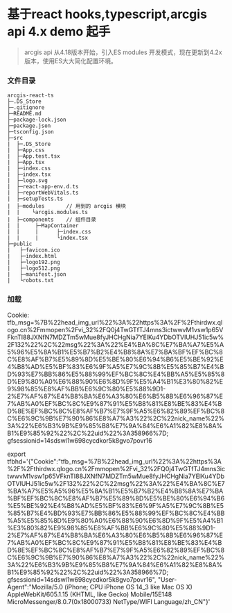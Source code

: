
# 基于react hooks,typescript,arcgis api 4.x demo 起手
> arcgis api  从4.18版本开始，引入ES modules 开发模式，现在更新到4.2x版本，使用ES大大简化配置环境。
### 文件目录
```
arcgis-react-ts
├─.DS_Store
├─.gitignore
├─README.md
├─package-lock.json
├─package.json
├─tsconfig.json
├─src
|  ├─.DS_Store
|  ├─App.css
|  ├─App.test.tsx
|  ├─App.tsx
|  ├─index.css
|  ├─index.tsx
|  ├─logo.svg
|  ├─react-app-env.d.ts
|  ├─reportWebVitals.ts
|  ├─setupTests.ts
|  ├─modules       // 用到的 arcgis 模块
|  |    └arcgis.modules.ts
|  ├─components    // 组件目录
|  |     ├─MapContainer
|  |     |      ├─index.css
|  |     |      └index.tsx
├─public
|   ├─favicon.ico
|   ├─index.html
|   ├─logo192.png
|   ├─logo512.png
|   ├─manifest.json
|   └robots.txt
```

### 加载


Cookie: tfb_msg=%7B%22head_img_url%22%3A%22https%3A%2F%2Fthirdwx.qlogo.cn%2Fmmopen%2Fvi_32%2FQ0j4TwGTfTJ4mns3ictwwvM1vsw1p65VFknTI88JXNfN7MDZTm5wMue8fyJHCHgNia7YElKu4YDbOTVlUHJ51ic5w%2F132%22%2C%22msg%22%3A%22%E4%BA%8C%E7%BA%A7%E5%A5%96%E5%8A%B1%E5%B7%B2%E4%B8%8A%E7%BA%BF%EF%BC%8C%E8%AF%B7%E5%89%8D%E5%BE%80%E6%94%B6%E5%BE%92%E4%B8%AD%E5%BF%83%E6%9F%A5%E7%9C%8B%E5%85%B7%E4%BD%93%E7%BB%86%E5%88%99%EF%BC%8C%E4%BB%A5%E5%85%8D%E9%80%A0%E6%88%90%E6%8D%9F%E5%A4%B1%E3%80%82%E9%98%85%E8%AF%BB%E6%9C%80%E5%88%9D1-2%E7%AF%87%E4%B8%BA%E6%A3%80%E6%B5%8B%E6%96%87%E7%AB%A0%EF%BC%8C%E9%87%91%E5%B8%81%E8%BE%83%E4%BD%8E%EF%BC%8C%E8%AF%B7%E7%9F%A5%E6%82%89%EF%BC%8C%E6%9C%9B%E7%90%86%E8%A7%A3%22%2C%22nick_name%22%3A%22%E6%B3%9B%E9%85%B8%E7%9A%84%E6%A1%82%E8%8A%B1%E9%85%92%22%2C%22uid%22%3A358966%7D; gfsessionid=14sdswl1w698cycdkor5k8gvo7povr16

export tfbhd='{"Cookie":"tfb_msg=%7B%22head_img_url%22%3A%22https%3A%2F%2Fthirdwx.qlogo.cn%2Fmmopen%2Fvi_32%2FQ0j4TwGTfTJ4mns3ictwwvM1vsw1p65VFknTI88JXNfN7MDZTm5wMue8fyJHCHgNia7YElKu4YDbOTVlUHJ51ic5w%2F132%22%2C%22msg%22%3A%22%E4%BA%8C%E7%BA%A7%E5%A5%96%E5%8A%B1%E5%B7%B2%E4%B8%8A%E7%BA%BF%EF%BC%8C%E8%AF%B7%E5%89%8D%E5%BE%80%E6%94%B6%E5%BE%92%E4%B8%AD%E5%BF%83%E6%9F%A5%E7%9C%8B%E5%85%B7%E4%BD%93%E7%BB%86%E5%88%99%EF%BC%8C%E4%BB%A5%E5%85%8D%E9%80%A0%E6%88%90%E6%8D%9F%E5%A4%B1%E3%80%82%E9%98%85%E8%AF%BB%E6%9C%80%E5%88%9D1-2%E7%AF%87%E4%B8%BA%E6%A3%80%E6%B5%8B%E6%96%87%E7%AB%A0%EF%BC%8C%E9%87%91%E5%B8%81%E8%BE%83%E4%BD%8E%EF%BC%8C%E8%AF%B7%E7%9F%A5%E6%82%89%EF%BC%8C%E6%9C%9B%E7%90%86%E8%A7%A3%22%2C%22nick_name%22%3A%22%E6%B3%9B%E9%85%B8%E7%9A%84%E6%A1%82%E8%8A%B1%E9%85%92%22%2C%22uid%22%3A358966%7D; gfsessionid=14sdswl1w698cycdkor5k8gvo7povr16",
"User-Agent":"Mozilla/5.0 (iPhone; CPU iPhone OS 14_3 like Mac OS X) AppleWebKit/605.1.15 (KHTML, like Gecko) Mobile/15E148 MicroMessenger/8.0.7(0x18000733) NetType/WIFI Language/zh_CN"}'